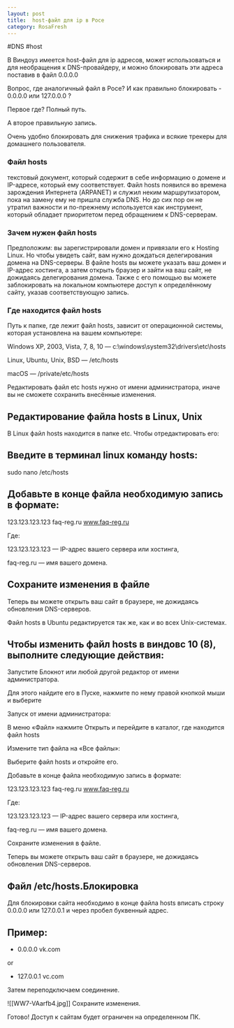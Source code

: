 ```yaml
---
layout: post
title:  host-файл для ip в Росе
category: RosaFresh
---
```


#DNS #host

В Виндоуз имеется host-файл для ip адресов, может использоваться и для необращения к DNS-провайдеру, и можно блокировать эти адреса поставив в файл 0.0.0.0

Вопрос, где аналогичный файл в Росе? И как правильно блокировать - 0.0.0.0 или 127.0.0.0 ?

Первое где? Полный путь.

А второе правильную запись.

Очень удобно блокировать для снижения трафика и всякие трекеры для домашнего пользователя.

### Файл hosts 

текстовый документ, который содержит в себе информацию о домене и IP-адресе, который ему соответствует. Файл hosts появился во времена зарождения Интернета (ARPANET) и служил неким маршрутизатором, пока на замену ему не пришла служба DNS. Но до сих пор он не утратил важности и по-прежнему используется как инструмент, который обладает приоритетом перед обращением к DNS-серверам.

### Зачем нужен файл hosts

Предположим: вы зарегистрировали домен и привязали его к Hosting Linux. Но чтобы увидеть сайт, вам нужно дождаться делегирования домена на DNS-серверы. В файле hosts вы можете указать ваш домен и IP-адрес хостинга, а затем открыть браузер и зайти на ваш сайт, не дожидаясь делегирования домена. Также с его помощью вы можете заблокировать на локальном компьютере доступ к определённому сайту, указав соответствующую запись.

### Где находится файл hosts

Путь к папке, где лежит файл hosts, зависит от операционной системы, которая установлена на вашем компьютере:

Windows XP, 2003, Vista, 7, 8, 10 — c:\windows\system32\drivers\etc\hosts

Linux, Ubuntu, Unix, BSD — /etc/hosts

macOS — /private/etc/hosts

Редактировать файл etc hosts нужно от имени администратора, иначе вы не сможете сохранить внесённые изменения.

## Редактирование файла hosts в Linux, Unix

В Linux файл hosts находится в папке etc. Чтобы отредактировать его:


## Введите в терминал linux команду hosts:

sudo nano /etc/hosts


## Добавьте в конце файла необходимую запись в формате:

123.123.123.123 faq-reg.ru www.faq-reg.ru

Где:

123.123.123.123 — IP-адрес вашего сервера или хостинга,

faq-reg.ru — имя вашего домена.


## Сохраните изменения в файле

Теперь вы можете открыть ваш сайт в браузере, не дожидаясь обновления DNS-серверов.

Файл hosts в Ubuntu редактируется так же, как и во всех Unix-системах.

## Чтобы изменить файл hosts в виндовс 10 (8), выполните следующие действия:


Запустите Блокнот или любой другой редактор от имени администратора. 

Для этого найдите его в Пуске, нажмите по нему правой кнопкой мыши и выберите

Запуск от имени администратора:


В меню «Файл» нажмите Открыть и перейдите в каталог, где находится файл hosts

Измените тип файла на «Все файлы»:


Выберите файл hosts и откройте его.


Добавьте в конце файла необходимую запись в формате:

123.123.123.123 faq-reg.ru www.faq-reg.ru

Где:

123.123.123.123 — IP-адрес вашего сервера или хостинга,

faq-reg.ru — имя вашего домена.


Сохраните изменения в файле.

Теперь вы можете открыть ваш сайт в браузере, не дожидаясь обновления DNS-серверов.

## **Файл /etc/hosts**.**Блокировка**

Для блокировки сайта необходимо в конце файла hosts вписать строку 0.0.0.0 или 127.0.0.1 и через пробел буквенный адрес. 

## Пример:

- 0.0.0.0 vk.com

or

- 127.0.0.1 vc.com


Затем переподключаем соединение.

![[WW7-VAarfb4.jpg]]
Сохраните изменения.

Готово! Доступ к сайтам будет ограничен на определенном ПК.




